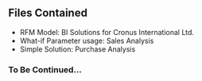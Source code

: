 
## Files Contained

* RFM Model: BI Solutions for Cronus International Ltd.
* What-if Parameter usage: Sales Analysis 
* Simple Solution: Purchase Analysis

### To Be Continued...



